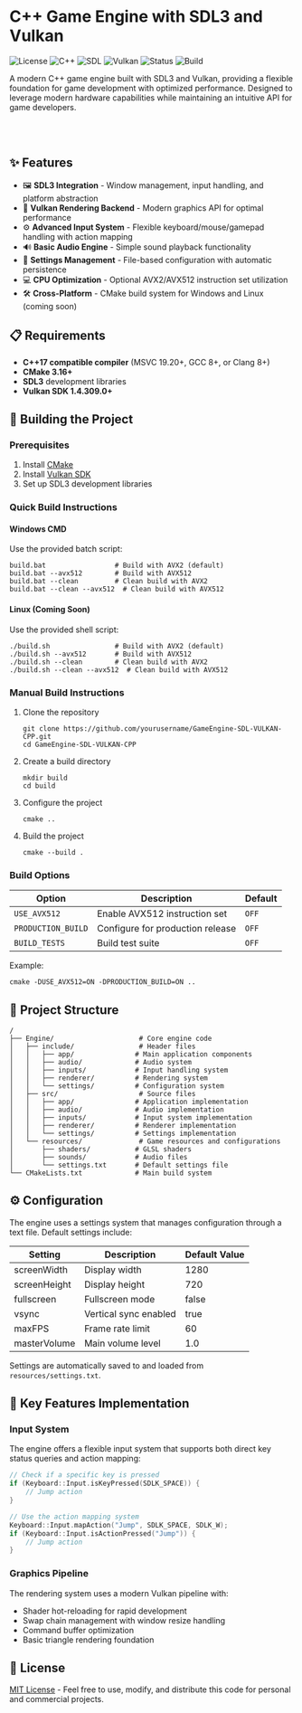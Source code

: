 # C++ Game Engine with SDL3 and Vulkan

![License](https://img.shields.io/badge/license-MIT-blue.svg)
![C++](https://img.shields.io/badge/C++-17-blue.svg?logo=c%2B%2B)
![SDL](https://img.shields.io/badge/SDL3-3.2.10-brightgreen.svg)
![Vulkan](https://img.shields.io/badge/Vulkan-1.4.309-red.svg?logo=vulkan)
![Status](https://img.shields.io/badge/status-%20prototype-yellow.svg)
![Build](https://img.shields.io/badge/build-cmake-success.svg)

A modern C++ game engine built with SDL3 and Vulkan, providing a flexible foundation for game development with optimized performance. Designed to leverage modern hardware capabilities while maintaining an intuitive API for game developers.

<br>
<br>

## ✨ Features

- 🖼️ **SDL3 Integration** - Window management, input handling, and platform abstraction
- 🚀 **Vulkan Rendering Backend** - Modern graphics API for optimal performance
- ⚙️ **Advanced Input System** - Flexible keyboard/mouse/gamepad handling with action mapping
- 🔊 **Basic Audio Engine** - Simple sound playback functionality
- 📁 **Settings Management** - File-based configuration with automatic persistence
- 💻 **CPU Optimization** - Optional AVX2/AVX512 instruction set utilization
- 🛠️ **Cross-Platform** - CMake build system for Windows and Linux (coming soon)

## 📋 Requirements

- **C++17 compatible compiler** (MSVC 19.20+, GCC 8+, or Clang 8+)
- **CMake 3.16+**
- **SDL3** development libraries
- **Vulkan SDK 1.4.309.0+**

## 🔧 Building the Project

### Prerequisites

1. Install [CMake](https://cmake.org/download/)
2. Install [Vulkan SDK](https://vulkan.lunarg.com/sdk/home)
3. Set up SDL3 development libraries

### Quick Build Instructions

#### Windows CMD
Use the provided batch script:
```
build.bat                 # Build with AVX2 (default)
build.bat --avx512        # Build with AVX512
build.bat --clean         # Clean build with AVX2
build.bat --clean --avx512  # Clean build with AVX512
```

#### Linux (Coming Soon)
Use the provided shell script:
```
./build.sh                # Build with AVX2 (default)
./build.sh --avx512       # Build with AVX512
./build.sh --clean        # Clean build with AVX2
./build.sh --clean --avx512  # Clean build with AVX512
```

### Manual Build Instructions

1. Clone the repository
   ```
   git clone https://github.com/yourusername/GameEngine-SDL-VULKAN-CPP.git
   cd GameEngine-SDL-VULKAN-CPP
   ```

2. Create a build directory
   ```
   mkdir build
   cd build
   ```

3. Configure the project
   ```
   cmake ..
   ```

4. Build the project
   ```
   cmake --build .
   ```

### Build Options

| Option | Description | Default |
|--------|-------------|---------|
| `USE_AVX512` | Enable AVX512 instruction set | `OFF` |
| `PRODUCTION_BUILD` | Configure for production release | `OFF` |
| `BUILD_TESTS` | Build test suite | `OFF` |

Example:
```
cmake -DUSE_AVX512=ON -DPRODUCTION_BUILD=ON ..
```

## 📂 Project Structure

```
/
├── Engine/                     # Core engine code
│   ├── include/                # Header files
│   │   ├── app/               # Main application components
│   │   ├── audio/             # Audio system 
│   │   ├── inputs/            # Input handling system
│   │   ├── renderer/          # Rendering system
│   │   └── settings/          # Configuration system
│   ├── src/                    # Source files
│   │   ├── app/               # Application implementation
│   │   ├── audio/             # Audio implementation
│   │   ├── inputs/            # Input system implementation
│   │   ├── renderer/          # Renderer implementation
│   │   └── settings/          # Settings implementation
│   └── resources/              # Game resources and configurations
│       ├── shaders/           # GLSL shaders
│       ├── sounds/            # Audio files
│       └── settings.txt       # Default settings file
└── CMakeLists.txt             # Main build system
```

## ⚙️ Configuration

The engine uses a settings system that manages configuration through a text file. Default settings include:

| Setting | Description | Default Value |
|---------|-------------|---------------|
| screenWidth | Display width | 1280 |
| screenHeight | Display height | 720 |
| fullscreen | Fullscreen mode | false |
| vsync | Vertical sync enabled | true |
| maxFPS | Frame rate limit | 60 |
| masterVolume | Main volume level | 1.0 |

Settings are automatically saved to and loaded from `resources/settings.txt`.

## 🔑 Key Features Implementation

### Input System

The engine offers a flexible input system that supports both direct key status queries and action mapping:

```cpp
// Check if a specific key is pressed
if (Keyboard::Input.isKeyPressed(SDLK_SPACE)) {
    // Jump action
}

// Use the action mapping system
Keyboard::Input.mapAction("Jump", SDLK_SPACE, SDLK_W);
if (Keyboard::Input.isActionPressed("Jump")) {
    // Jump action
}
```

### Graphics Pipeline

The rendering system uses a modern Vulkan pipeline with:

- Shader hot-reloading for rapid development
- Swap chain management with window resize handling
- Command buffer optimization
- Basic triangle rendering foundation

## 📝 License

[MIT License](LICENSE) - Feel free to use, modify, and distribute this code for personal and commercial projects.